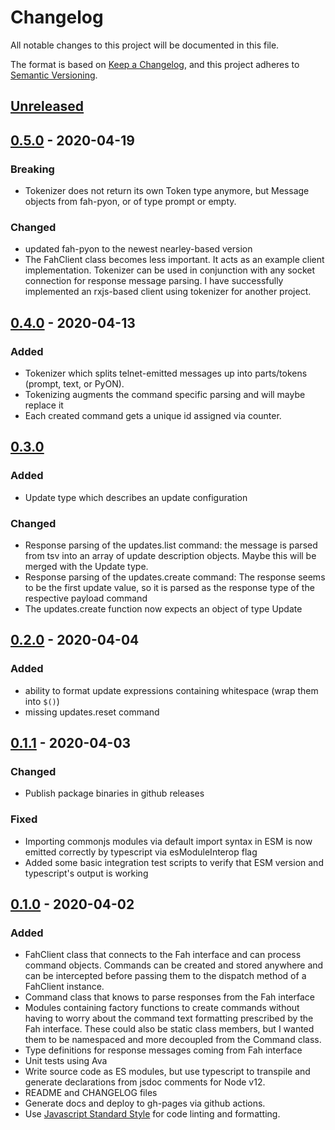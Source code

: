 # Changelog
All notable changes to this project will be documented in this file.

The format is based on [Keep a Changelog](https://keepachangelog.com/en/1.0.0/),
and this project adheres to [Semantic Versioning](https://semver.org/spec/v2.0.0.html).

## [Unreleased]
## [0.5.0] - 2020-04-19
### Breaking
- Tokenizer does not return its own Token type anymore, but Message objects from fah-pyon, or of type prompt or empty.

### Changed
- updated fah-pyon to the newest nearley-based version
- The FahClient class becomes less important. It acts as an example client implementation. Tokenizer can be used in conjunction with any socket connection for response message parsing. I have successfully implemented an rxjs-based client using tokenizer for another project.

## [0.4.0] - 2020-04-13
### Added
- Tokenizer which splits telnet-emitted messages up into parts/tokens (prompt, text, or PyON).
- Tokenizing augments the command specific parsing and will maybe replace it
- Each created command gets a unique id assigned via counter.

## [0.3.0]
### Added
- Update type which describes an update configuration

### Changed
- Response parsing of the updates.list command: the message is parsed from tsv into an array of update description objects. Maybe this will be merged with the Update type.
- Response parsing of the updates.create command: The response seems to be the first update value, so it is parsed as the response type of the respective payload command
- The updates.create function now expects an object of type Update

## [0.2.0] - 2020-04-04
### Added
- ability to format update expressions containing whitespace (wrap them into `$()`)
- missing updates.reset command

## [0.1.1] - 2020-04-03
### Changed
- Publish package binaries in github releases

### Fixed
- Importing commonjs modules via default import syntax in ESM is now emitted correctly by typescript via esModuleInterop flag
- Added some basic integration test scripts to verify that ESM version and typescript's output is working

## [0.1.0] - 2020-04-02
### Added
- FahClient class that connects to the Fah interface and can process command objects. Commands can be created and stored anywhere and can be intercepted before passing them to the dispatch method of a FahClient instance.
- Command class that knows to parse responses from the Fah interface
- Modules containing factory functions to create commands without having to worry about the command text formatting prescribed by the Fah interface. These could also be static class members, but I wanted them to be namespaced and more decoupled from the Command class.
- Type definitions for response messages coming from Fah interface
- Unit tests using Ava
- Write source code as ES modules, but use typescript to transpile and generate declarations from jsdoc comments for Node v12.
- README and CHANGELOG files
- Generate docs and deploy to gh-pages via github actions.
- Use [Javascript Standard Style](https://github.com/standard/standard) for code linting and formatting.

[Unreleased]: https://github.com/tamaracha/node-fah-client/compare/v0.5.0...HEAD
[0.5.0]: https://github.com/tamaracha/node-fah-client/compare/v0.4.0...v0.5.0
[0.4.0]: https://github.com/tamaracha/node-fah-client/compare/v0.3.0...v0.4.0
[0.3.0]: https://github.com/tamaracha/node-fah-client/compare/v0.2.0...v0.3.0
[0.2.0]: https://github.com/tamaracha/node-fah-client/compare/v0.1.1...v0.2.0
[0.1.1]: https://github.com/tamaracha/node-fah-client/compare/v0.1.0...v0.1.1
[0.1.0]: https://github.com/tamaracha/node-fah-client/releases/tag/v0.1.0
